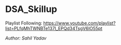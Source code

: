 # DSA_Skillup

Playlist Following: https://www.youtube.com/playlist?list=PLfqMhTWNBTe137I_EPQd34TsgV6IO55pt

*Author: Sahil Yadav*
